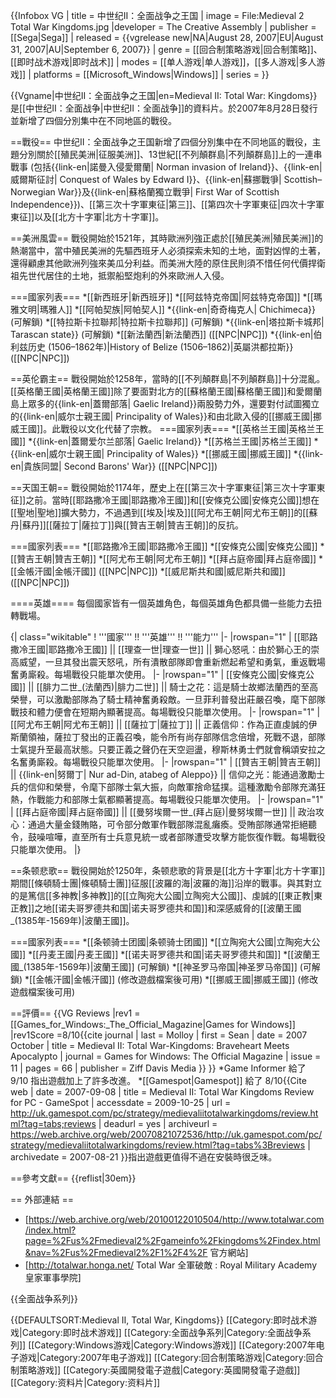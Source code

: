 {{Infobox VG
| title = 中世纪II：全面战争之王国
| image = File:Medieval 2 Total War Kingdoms.jpg
|developer = The Creative Assembly
| publisher = [[Sega|Sega]]
| released = {{vgrelease new|NA|August 28, 2007|EU|August 31, 2007|AU|September 6, 2007}}
| genre = [[回合制策略游戏|回合制策略]]、[[即时战术游戏|即时战术]]
| modes = [[单人游戏|单人游戏]]，[[多人游戏|多人游戏]]
| platforms = [[Microsoft_Windows|Windows]]
| series =
}}

{{Vgname|中世纪II：全面战争之王国|en=Medieval II: Total War: Kingdoms}}是[[中世纪II：全面战争|中世纪II：全面战争]]的資料片。於2007年8月28日發行並新增了四個分別集中在不同地區的戰役。

==戰役==
中世纪II：全面战争之王国新增了四個分別集中在不同地區的戰役，主題分別關於[[殖民美洲|征服美洲]]、13世紀[[不列顛群島|不列顛群島]]上的一連串戰事 (包括{{link-en|諾曼入侵愛爾蘭| Norman invasion of Ireland}}、{{link-en|威爾斯征討| Conquest of Wales by Edward I}}、{{link-en|蘇挪戰爭| Scottish–Norwegian War}}及{{link-en|蘇格蘭獨立戰爭| First War of Scottish Independence}})、[[第三次十字軍東征|第三]]、[[第四次十字軍東征|四次十字軍東征]]以及[[北方十字軍|北方十字軍]]。

==美洲風雲==
戰役開始於1521年，其時歐洲列強正處於[[殖民美洲|殖民美洲]]的熱潮當中，當中殖民美洲的先驅西班牙人必須探索未知的土地，面對凶悍的土著，還得顧慮其他歐洲列強來美瓜分利益。而美洲大陸的原住民則須不惜任何代價捍衛祖先世代居住的土地，抵禦船堅炮利的外來歐洲人入侵。

===國家列表===
*[[新西班牙|新西班牙]]
*[[阿兹特克帝国|阿兹特克帝国]]
*[[瑪雅文明|瑪雅人]]
*[[阿帕契族|阿帕契人]]
*{{link-en|奇奇梅克人| Chichimeca}} (可解鎖)
*[[特拉斯卡拉聯邦|特拉斯卡拉聯邦]] (可解鎖)
*{{link-en|塔拉斯卡城邦| Tarascan state}} (可解鎖)
*[[新法蘭西|新法蘭西]] ([[NPC|NPC]])
*{{link-en|伯利兹历史 (1506–1862年)|History of Belize (1506–1862)|英屬洪都拉斯}} ([[NPC|NPC]])

==英伦霸主==
戰役開始於1258年，當時的[[不列顛群島|不列顛群島]]十分混亂。[[英格蘭王國|英格蘭王國]]除了要面對北方的[[蘇格蘭王國|蘇格蘭王國]]和愛爾蘭島上眾多的{{link-en|蓋爾部落| Gaelic Ireland}}兩股勢力外，還要對付試圖獨立的{{link-en|威尔士親王國| Principality of Wales}}和由北歐入侵的[[挪威王國|挪威王國]]。此戰役以文化代替了宗教。
===國家列表===
*[[英格兰王國|英格兰王國]]
*{{link-en|蓋爾爱尔兰部落| Gaelic Ireland}}
*[[苏格兰王國|苏格兰王國]]
*{{link-en|威尔士親王國| Principality of Wales}}
*[[挪威王國|挪威王國]]
*{{link-en|貴族同盟| Second Barons' War}} ([[NPC|NPC]])

==天国王朝==
戰役開始於1174年，歷史上在[[第三次十字軍東征|第三次十字軍東征]]之前。當時[[耶路撒冷王國|耶路撒冷王國]]和[[安條克公國|安條克公國]]想在[[聖地|聖地]]擴大勢力，不過遇到[[埃及|埃及]][[阿尤布王朝|阿尤布王朝]]的[[蘇丹|蘇丹]][[薩拉丁|薩拉丁]]與[[贊吉王朝|贊吉王朝]]的反抗。

===國家列表===
*[[耶路撒冷王國|耶路撒冷王國]]
*[[安條克公國|安條克公國]]
*[[贊吉王朝|贊吉王朝]]
*[[阿尤布王朝|阿尤布王朝]]
*[[拜占庭帝國|拜占庭帝國]] 
*[[金帳汗國|金帳汗國]] ([[NPC|NPC]])
*[[威尼斯共和國|威尼斯共和國]] ([[NPC|NPC]])

====英雄====
每個國家皆有一個英雄角色，每個英雄角色都具備一些能力去扭轉戰場。

{| class="wikitable"
! '''國家''' !! '''英雄''' !! '''能力'''
|-
|rowspan="1" | [[耶路撒冷王國|耶路撒冷王國]] || [[理查一世|理查一世]] || 獅心怒吼：由於獅心王的崇高威望，一旦其發出震天怒吼，所有潰散部隊即會重新燃起希望和勇氣，重返戰場奮勇廝殺。每場戰役只能單次使用。
|-
|rowspan="1" | [[安條克公國|安條克公國]] || [[腓力二世_(法蘭西)|腓力二世]] || 騎士之花：這是騎士故鄉法蘭西的至高榮譽，可以激勵部隊為了騎士精神奮勇殺敵。一旦菲利普發出莊嚴召喚，麾下部隊戰技和體力便會在短期內顯著提高。每場戰役只能單次使用。
|-
|rowspan="1" | [[阿尤布王朝|阿尤布王朝]] || [[薩拉丁|薩拉丁]] || 正義信仰：作為正直虔誠的伊斯蘭領袖，薩拉丁發出的正義召喚，能令所有尚存部隊信念倍增，死戰不退，部隊士氣提升至最高狀態。只要正義之聲仍在天空迴盪，穆斯林勇士們就會稱頌安拉之名奮勇廝殺。每場戰役只能單次使用。
|-
|rowspan="1" | [[贊吉王朝|贊吉王朝]] || {{link-en|努爾丁| Nur ad-Din, atabeg of Aleppo}} || 信仰之光：能通過激勵士兵的信仰和榮譽，令麾下部隊士氣大振，向敵軍捨命猛撲。這種激勵令部隊充滿狂熱，作戰能力和部隊士氣都顯著提高。每場戰役只能單次使用。
|-
|rowspan="1" | [[拜占庭帝國|拜占庭帝國]] || [[曼努埃爾一世_(拜占庭)|曼努埃爾一世]] || 政治攻心：通過大量金錢賄賂，可令部分敵軍作戰部隊混亂癱瘓。受賄部隊通常拒絕聽令，鼓噪喧嘩，直至所有士兵意見統一或者部隊遭受攻擊方能恢復作戰。每場戰役只能單次使用。
|}

==条顿悲歌==
戰役開始於1250年，条顿悲歌的背景是[[北方十字軍|北方十字軍]]期間[[條頓騎士團|條頓騎士團]]征服[[波羅的海|波羅的海]]沿岸的戰事。與其對立的是篤信[[多神教|多神教]]的[[立陶宛大公國|立陶宛大公國]]、虔誠的[[東正教|東正教]]之地[[诺夫哥罗德共和国|诺夫哥罗德共和国]]和深感威脅的[[波蘭王國_(1385年-1569年)|波蘭王國]]。

===國家列表===
*[[条顿骑士团國|条顿骑士团國]]
*[[立陶宛大公國|立陶宛大公國]]
*[[丹麦王國|丹麦王國]]
*[[诺夫哥罗德共和国|诺夫哥罗德共和国]]
*[[波蘭王國_(1385年-1569年)|波蘭王國]] (可解鎖)
*[[神圣罗马帝国|神圣罗马帝国]] (可解鎖)
*[[金帳汗國|金帳汗國]] (修改遊戲檔案後可用)
*[[挪威王國|挪威王國]] (修改遊戲檔案後可用)

==評價==
{{VG Reviews
|rev1 = [[Games_for_Windows:_The_Official_Magazine|Games for Windows]]
|rev1Score =8/10<ref name="Games for Windows">{{cite journal | last = Molloy | first = Sean | date = 2007 October | title = Medieval II: Total War-Kingdoms: Braveheart Meets Apocalypto | journal = Games for Windows: The Official Magazine | issue = 11 | pages = 66 | publisher = Ziff Davis Media }}</ref>
}}
*Game Informer 給了 9/10 指出遊戲加上了許多改進。
*[[Gamespot|Gamespot]] 給了 8/10<ref>{{Cite web | date = 2007-09-08 | title = Medieval II: Total War Kingdoms Review for PC - GameSpot | accessdate = 2009-10-25 | url = http://uk.gamespot.com/pc/strategy/medievaliitotalwarkingdoms/review.html?tag=tabs;reviews | deadurl = yes | archiveurl = https://web.archive.org/web/20070821072536/http://uk.gamespot.com/pc/strategy/medievaliitotalwarkingdoms/review.html?tag=tabs%3Breviews | archivedate = 2007-08-21 }}</ref>指出遊戲更值得不過在安裝時很乏味。

==參考文獻==
{{reflist|30em}}

== 外部連結 ==
* [https://web.archive.org/web/20100122010504/http://www.totalwar.com/index.html?page=%2Fus%2Fmedieval2%2Fgameinfo%2Fkingdoms%2Findex.html&nav=%2Fus%2Fmedieval2%2F1%2F4%2F 官方網站]
* [http://totalwar.honga.net/ Total War 全軍破敵 : Royal Military Academy 皇家軍事學院]

{{全面战争系列}}

{{DEFAULTSORT:Medieval II, Total War, Kingdoms}}
[[Category:即时战术游戏|Category:即时战术游戏]]
[[Category:全面战争系列|Category:全面战争系列]]
[[Category:Windows游戏|Category:Windows游戏]]
[[Category:2007年电子游戏|Category:2007年电子游戏]]
[[Category:回合制策略游戏|Category:回合制策略游戏]]
[[Category:英國開發電子遊戲|Category:英國開發電子遊戲]]
[[Category:资料片|Category:资料片]]